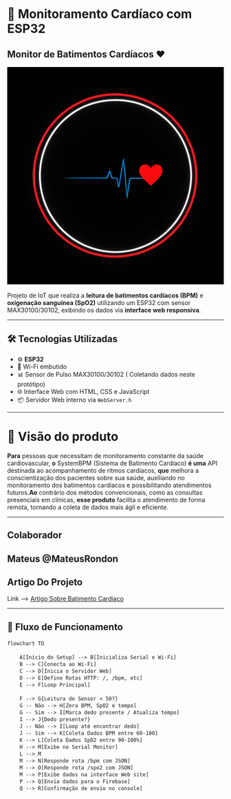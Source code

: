 # 💓 Monitoramento Cardíaco com ESP32
## Monitor de Batimentos Cardíacos ❤️

![Batimentos](assets/batimento-0.2.png)

Projeto de IoT que realiza a **leitura de batimentos cardíacos (BPM)** e **oxigenação sanguínea (SpO2)** utilizando um ESP32 com sensor MAX30100/30102, exibindo os dados via **interface web responsiva**.

---

## 🛠 Tecnologias Utilizadas

- ⚙️ **ESP32**
- 📡 Wi-Fi embutido
- 📊 Sensor de Pulso MAX30100/30102 ( Coletando dados neste protótipo)
- 🌐 Interface Web com HTML, CSS e JavaScript
- 📦 Servidor Web interno via `WebServer.h`

---
# 👀 Visão do produto
**Para** pessoas que necessitam de monitoramento constante da saúde cardiovascular, **o** SystemBPM (Sistema de Batimento Cardíaco) **é uma** API destinada ao acompanhamento de ritmos cardíacos, **que** melhora a conscientização dos pacientes sobre sua saúde, auxiliando no monitoramento dos batimentos cardíacos e possibilitando atendimentos futuros.**Ao** contrário dos métodos convencionais, como as consultas presenciais em clínicas, **esse produto** facilita o atendimento de forma remota, tornando a coleta de dados mais ágil e eficiente.

---
## Colaborador
Mateus @MateusRondon
---
## Artigo Do Projeto
Link --> [Artigo Sobre Batimento Cardiaco](Artigo_Projeto/Mateus.pdf)


---
## 🔁 Fluxo de Funcionamento

```mermaid
flowchart TD
  
    A[Início do Setup] --> B[Inicializa Serial e Wi-Fi]
    B --> C[Conecta ao Wi-Fi]
    C --> D[Inicia o Servidor Web]
    D --> E[Define Rotas HTTP: /, /bpm, etc]
    E --> F[Loop Principal]

    F --> G{Leitura do Sensor < 50?}
    G -- Não --> H[Zera BPM, SpO2 e tempo]
    G -- Sim --> I[Marca dedo presente / Atualiza tempo]
    I --> J{Dedo presente?}
    J -- Não --> I[Loop até encontrar dedo]
    J -- Sim --> K[Coleta Dados BPM entre 60-100]
    K --> L[Coleta Dados SpO2 entre 90-100%]
    H --> M[Exibe no Serial Monitor]
    L --> M
    M --> N[Responde rota /bpm com JSON]
    M --> O[Responde rota /spo2 com JSON]
    M --> P[Exibe dados na interface Web site]
    P --> Q[Envia dados para o Firebase]
    Q --> R[Confirmação de envio no console]


